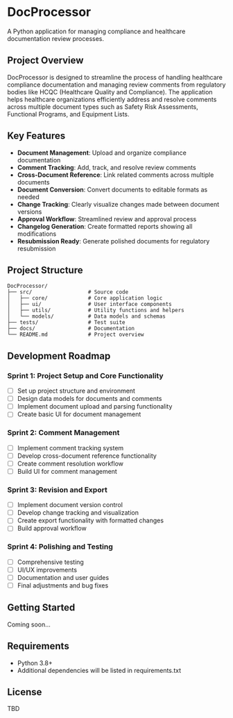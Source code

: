 # DocProcessor

A Python application for managing compliance and healthcare documentation review processes.

## Project Overview

DocProcessor is designed to streamline the process of handling healthcare compliance documentation and managing review comments from regulatory bodies like HCQC (Healthcare Quality and Compliance). The application helps healthcare organizations efficiently address and resolve comments across multiple document types such as Safety Risk Assessments, Functional Programs, and Equipment Lists.

## Key Features

- **Document Management**: Upload and organize compliance documentation
- **Comment Tracking**: Add, track, and resolve review comments
- **Cross-Document Reference**: Link related comments across multiple documents
- **Document Conversion**: Convert documents to editable formats as needed
- **Change Tracking**: Clearly visualize changes made between document versions
- **Approval Workflow**: Streamlined review and approval process
- **Changelog Generation**: Create formatted reports showing all modifications
- **Resubmission Ready**: Generate polished documents for regulatory resubmission

## Project Structure

```
DocProcessor/
├── src/                  # Source code
│   ├── core/             # Core application logic
│   ├── ui/               # User interface components
│   ├── utils/            # Utility functions and helpers
│   └── models/           # Data models and schemas
├── tests/                # Test suite
├── docs/                 # Documentation
└── README.md             # Project overview
```

## Development Roadmap

### Sprint 1: Project Setup and Core Functionality
- [ ] Set up project structure and environment
- [ ] Design data models for documents and comments
- [ ] Implement document upload and parsing functionality
- [ ] Create basic UI for document management

### Sprint 2: Comment Management
- [ ] Implement comment tracking system
- [ ] Develop cross-document reference functionality
- [ ] Create comment resolution workflow
- [ ] Build UI for comment management

### Sprint 3: Revision and Export
- [ ] Implement document version control
- [ ] Develop change tracking and visualization
- [ ] Create export functionality with formatted changes
- [ ] Build approval workflow

### Sprint 4: Polishing and Testing
- [ ] Comprehensive testing
- [ ] UI/UX improvements
- [ ] Documentation and user guides
- [ ] Final adjustments and bug fixes

## Getting Started

Coming soon...

## Requirements

- Python 3.8+
- Additional dependencies will be listed in requirements.txt

## License

TBD 
